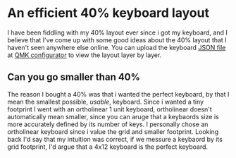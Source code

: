 # An efficient 40% keyboard layout
I have been fiddling with my 40% layout ever since i got my keyboard, and I believe that I've come up with some good ideas about the 40% layout that I haven't seen anywhere else online. You can upload the keyboard [JSON file](https://github.com/EdvardSire/keyboard/blob/master/niu_mini_layout_planck_mit_mine.json) at [QMK configurator](https://config.qmk.fm/#/) to view the layout layer by layer.

## Can you go smaller than 40% 
The reason I bought a 40% was that i wanted the perfect keyboard, by that I mean the smallest possible, *usable*, keyboard. Since i wanted a tiny footprint I went with an ortholinear 1 unit keyboard, ortholinear doesn't automatically mean smaller, since you can aruge that a keybaords size is more accurately defined by its number of keys. I personally chose an ortholinear keyboard since i value the grid and smaller footprint. Looking back I'd say that my intuition was correct, if we messure a keybaord by its grid footprint, I'd argue that a 4x12 keyboard is the perfect keyboard.


